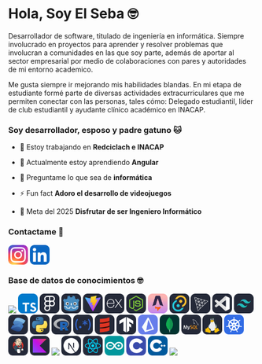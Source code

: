 <h1 align="left">Hola, Soy El Seba 🤓</h1>

Desarrollador de software, titulado de ingeniería en informática. Siempre involucrado en proyectos para aprender y resolver problemas que involucran a comunidades en las que soy parte, además de aportar al sector empresarial por medio de colaboraciones con pares y autoridades de mi entorno academico.

Me gusta siempre ir mejorando mis habilidades blandas. En mi etapa de estudiante formé parte de diversas actividades extracurriculares que me permiten conectar con las personas, tales cómo: Delegado estudiantil, líder de club estudiantil y ayudante clínico académico en INACAP.

<h3 align="left">Soy desarrollador, esposo y padre gatuno 🐱</h3>

- 🔭 Estoy trabajando en **Redciclach e INACAP**

- 🌱 Actualmente estoy aprendiendo **Angular**

- 💬 Preguntame lo que sea de **informática**

- ⚡ Fun fact **Adoro el desarrollo de videojuegos**

- 🚩 Meta del 2025 **Disfrutar de ser Ingeniero Informático**

<h3 align="left">Contactame 📲</h3>
<p align="left">

<a href="https://instagram.com/_soyelseba" target="blank"><img align="center" src="https://github.com/tandpfun/skill-icons/raw/main/icons/Instagram.svg" alt="_soyelseba" width="40" /></a>
<a href="https://linkedin.com/in/soyelseba-" target="blank"><img align="center" src="https://github.com/tandpfun/skill-icons/raw/main/icons/LinkedIn.svg" alt="soyelseba_" width="40" /></a>

</p>

<h3 align="left">Base de datos de conocimientos 🤓</h3>
<p align="left">

<img src="https://skillicons.dev/icons?i=aws" width="40" /> <img src="https://raw.githubusercontent.com/tandpfun/skill-icons/main/icons/TypeScript.svg" width="40" /> <img src="https://github.com/tandpfun/skill-icons/raw/main/icons/Figma-Dark.svg" width="40" /> <img src="https://github.com/tandpfun/skill-icons/raw/main/icons/Godot-Dark.svg" width="40" /> <img src="https://github.com/tandpfun/skill-icons/raw/main/icons/Vite-Dark.svg" width="40" /> <img src="https://github.com/tandpfun/skill-icons/raw/main/icons/ExpressJS-Dark.svg" width="40" /> <img src="https://github.com/tandpfun/skill-icons/raw/main/icons/NodeJS-Dark.svg" width="40" /> <img src="https://github.com/tandpfun/skill-icons/raw/main/icons/Astro.svg" width="40" /> <img src="https://github.com/tandpfun/skill-icons/raw/main/icons/Tauri-Dark.svg" width="40" /> <img src="https://github.com/tandpfun/skill-icons/raw/main/icons/ThreeJS-Dark.svg" width="40" /> <img src="https://github.com/tandpfun/skill-icons/raw/main/icons/VSCode-Dark.svg" width="40" /> <img src="https://github.com/tandpfun/skill-icons/raw/main/icons/TailwindCSS-Dark.svg" width="40" /> <img src="https://github.com/tandpfun/skill-icons/raw/main/icons/SolidJS-Dark.svg" width="40" /> <img src="https://github.com/tandpfun/skill-icons/raw/main/icons/Python-Dark.svg" width="40" /> <img src="https://github.com/tandpfun/skill-icons/raw/main/icons/R-Dark.svg" width="40" /> <img src="https://github.com/tandpfun/skill-icons/raw/main/icons/Regex-Dark.svg" width="40" /> <img src="https://github.com/tandpfun/skill-icons/raw/main/icons/Scala-Dark.svg" width="40" /> <img src="https://github.com/tandpfun/skill-icons/raw/main/icons/TensorFlow-Dark.svg" width="40" /> <img src="https://github.com/tandpfun/skill-icons/raw/main/icons/Prisma.svg" width="40" /> <img src="https://github.com/tandpfun/skill-icons/raw/main/icons/MongoDB.svg" width="40" /> <img src="https://github.com/tandpfun/skill-icons/raw/main/icons/MySQL-Dark.svg" width="40" /> <img src="https://github.com/tandpfun/skill-icons/raw/main/icons/Linux-Dark.svg" width="40" /> <img src="https://github.com/tandpfun/skill-icons/raw/main/icons/Kubernetes.svg" width="40" /> <img src="https://github.com/tandpfun/skill-icons/raw/main/icons/Jenkins-Dark.svg" width="40" /> <img src="https://github.com/tandpfun/skill-icons/raw/main/icons/Kotlin-Dark.svg" width="40" /> <img src="https://github.com/tandpfun/skill-icons/raw/main/icons/OpenCV-Dark.svg" width="40" /> <img src="https://github.com/tandpfun/skill-icons/raw/main/icons/NextJS-Dark.svg" width="40" /> <img src="https://github.com/tandpfun/skill-icons/raw/main/icons/React-Dark.svg" width="40" /> <img src="https://github.com/tandpfun/skill-icons/raw/main/icons/Arduino.svg" width="40" /> <img src="https://github.com/tandpfun/skill-icons/raw/main/icons/C.svg" width="40" /> <img src="https://github.com/tandpfun/skill-icons/raw/main/icons/CPP.svg" width="40" /> <img src="https://github.com/tandpfun/skill-icons/raw/main/icons/RedHat-Dark.svg" width="40" />
</p>
